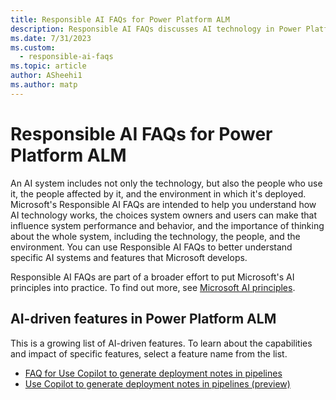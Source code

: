 ```yaml
---
title: Responsible AI FAQs for Power Platform ALM
description: Responsible AI FAQs discusses AI technology in Power Platform ALM and the key considerations for making use of this technology responsibly.
ms.date: 7/31/2023
ms.custom: 
  - responsible-ai-faqs
ms.topic: article
author: ASheehi1
ms.author: matp
---
```


# Responsible AI FAQs for Power Platform ALM

An AI system includes not only the technology, but also the people who use it, the people affected by it, and the environment in which it's deployed. Microsoft's Responsible AI FAQs are intended to help you understand how AI technology works, the choices system owners and users can make that influence system performance and behavior, and the importance of thinking about the whole system, including the technology, the people, and the environment. You can use Responsible AI FAQs to better understand specific AI systems and features that Microsoft develops.

Responsible AI FAQs are part of a broader effort to put Microsoft's AI principles into practice. To find out more, see [Microsoft AI principles](https://www.microsoft.com/ai/responsible-ai).

## AI-driven features in Power Platform ALM
This is a growing list of AI-driven features. To learn about the capabilities and impact of specific features, select a feature name from the list.

- [FAQ for Use Copilot to generate deployment notes in pipelines](faqs-ai-deployment-notes-pipelines.md)
- [Use Copilot to generate deployment notes in pipelines (preview)](copilot-deployment-notes-pipelines.md)
